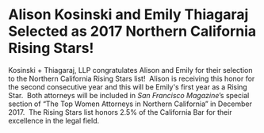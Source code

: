 # Alison Kosinski and Emily Thiagaraj Selected as 2017 Northern California Rising Stars!

Kosinski + Thiagaraj, LLP congratulates Alison and Emily for their selection to the Northern California Rising Stars list!  Alison is receiving this honor for the second consecutive year and this will be Emily's first year as a Rising Star.  Both attorneys will be included in _San Francisco Magazine_’s special section of “The Top Women Attorneys in Northern California” in December 2017.  The Rising Stars list honors 2.5% of the California Bar for their excellence in the legal field.